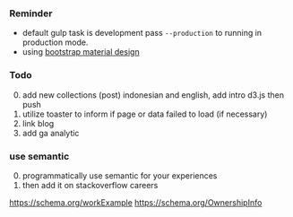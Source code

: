 ### Reminder

  -  default gulp task is development pass `--production` to running
      in production mode.
  - using [bootstrap material design](http://fezvrasta.github.io/bootstrap-material-design)


### Todo
0. add new collections (post) indonesian and english, add intro d3.js then push
0. utilize toaster to inform if page or data failed to load (if necessary)
0. link blog
0. add ga analytic

### use semantic
0. programmatically use semantic for your experiences
0. then add it on stackoverflow careers

https://schema.org/workExample
https://schema.org/OwnershipInfo
